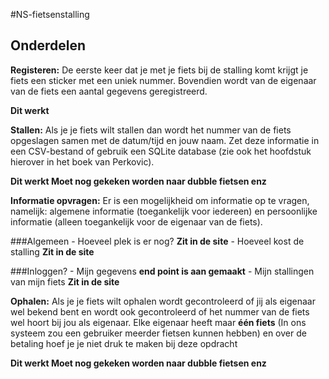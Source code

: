 #NS-fietsenstalling

## Onderdelen
**Registeren:** De eerste keer dat je met je fiets bij de stalling komt krijgt je fiets een sticker met een
uniek nummer. Bovendien wordt van de eigenaar van de fiets een aantal gegevens geregistreerd.

**Dit werkt**

**Stallen:** Als je je fiets wilt stallen dan wordt het nummer van de fiets opgeslagen samen met de
datum/tijd en jouw naam. Zet deze informatie in een CSV-bestand of gebruik een SQLite database
(zie ook het hoofdstuk hierover in het boek van Perkovic).

**Dit werkt Moet nog gekeken worden naar dubble fietsen enz**

**Informatie opvragen:** Er is een mogelijkheid om informatie op te vragen, namelijk: algemene
informatie (toegankelijk voor iedereen) en persoonlijke informatie (alleen toegankelijk voor de
eigenaar van de fiets).

###Algemeen
    - Hoeveel plek is er nog? **Zit in de site**
    - Hoeveel kost de stalling **Zit in de site**

###Inloggen?
    - Mijn gegevens **end point is aan gemaakt**
    - Mijn stallingen van mijn fiets **Zit in de site**

**Ophalen:** Als je je fiets wilt ophalen wordt gecontroleerd of jij als eigenaar wel bekend bent en
wordt ook gecontroleerd of het nummer van de fiets wel hoort bij jou als eigenaar. Elke eigenaar
heeft maar **één fiets** (In ons systeem zou een gebruiker meerder fietsen kunnen hebben) en over de betaling hoef je je niet druk te maken bij deze opdracht

**Dit werkt Moet nog gekeken worden naar dubble fietsen enz**